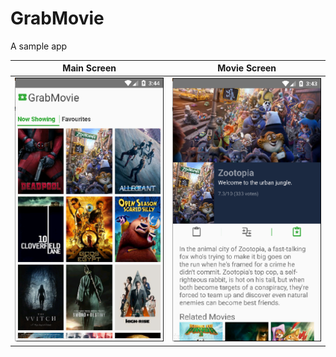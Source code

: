 # GrabMovie
A sample app

Main Screen             |  Movie Screen
:-------------------------:|:-------------------------:
![Main Screen](/info/screenshot_01.png?raw=true "All Movies") | ![Movie Screen](/info/screenshot_02.png?raw=true "Movie Detail")
